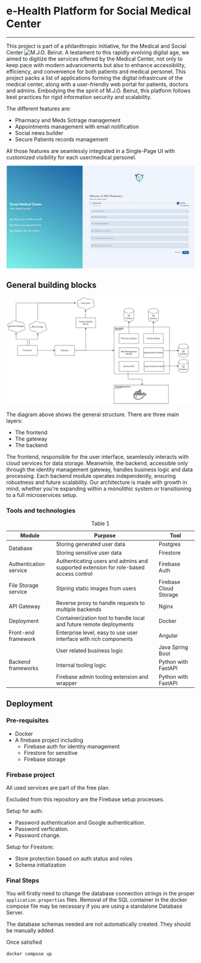 # e-Health Platform for Social Medical Center
---

This project is part of a philanthropic initiative, for the Medical and Social Center ![M.J.O. Beirut](https://mjobeyrouth.wordpress.com/). A testament to this rapidly evolving digital age, we aimed to digitize the services offered by the Medical Center, not only to keep pace with modern advancements but also to enhance accessibility, efficiency, and convenience for both patients and medical personel. 
This project packs a list of applications forming the digital infrastrcure of the medical center, along with a user-friendly web portal for patients, doctors and admins. Embodying the the spirit of M.J.O. Beirut, this platform follows best practices for rigid information security and scalability.

The different features are:

- Pharmacy and Meds Sotrage management
- Appointments management with email notification
- Social news builder
- Secure Patients records management

All those features are seamlessly integrated in a Single-Page UI with customized visibility for each user/medical personel.


![signup page](docs/signup.png)

## General building blocks


![building blocks](docs/diagram.png)

The diagram above shows the general structure. There are three main layers:
- The frontend
- The gateway
- The backend

The frontend, responsible for the user interface, seamlessly interacts with cloud services for data storage. Meanwhile, the backend, accessible only through the identity management gateway, handles business logic and data processing. Each backend module operates independently, ensuring robustness and future scalability. Our architecture is made with growth in mind, whether you’re expanding within a monolithic system or transitioning to a full microservices setup.

### Tools and technologies

<table>
    <caption>Table 1</caption>
    <thead>
        <tr>
            <th>Module</th>
            <th>Purpose</th>
            <th>Tool</th>
        </tr>
    </thead>
    <tbody>
        <tr>
            <td rowspan=2>Database</td>
            <td>Storing generated user data</td>
            <td>Postgres</td>
        </tr>
        <tr>
            <td>Storing sensitive user data</td>
            <td>Firestore</td>
        </tr>
        <tr>
            <td>Authentication service</td>
            <td>Authenticating users and admins and supported
extension for role-based access control</td>
            <td>Firebase Auth</td>
        </tr>
        <tr>
            <td>File Storage service</td>
            <td>Stpring static images from users</td>
            <td>Firebase Cloud Storage</td>
        </tr>
        <tr>
            <td>API Gateway</td>
            <td>Reverse proxy to handle requests to multiple backends </td>
            <td>Nginx</td>
        </tr>
        <tr>
            <td>Deployment</td>
            <td>Containerization tool to handle local and future remote deployments </td>
            <td>Docker</td>
        </tr>
        <tr>
            <td>Front-end framework</td>
            <td>Enterprise level, easy to use user interface with rich components</td>
            <td>Angular</td>
        </tr>
        <tr>
            <td rowspan=3>Backend frameworks</td>
            <td>User related business logic</td>
            <td>Java Spring Boot</td>
        </tr>
        <tr>
            <td>Internal tooling logic</td>
            <td>Python with FastAPI</td>
        </tr>
        <tr>
            <td>Firebase admin tooling extension and wrapper</td>
            <td>Python with FastAPI</td>
        </tr>
    </tbody>
</table>

## Deployment
### Pre-requisites
- Docker
- A firebase project including
    - Firebase auth for identity management
    - Firestore for sensitive
    - Firebase storage 

### Firebase project 

All used services are part of the free plan.

Excluded from this repository are the Firebase setup processes.

Setup for auth:
- Password authentication and Google authenticaition.
- Password verfication.
- Password change.

Setup for Firestore:
- Store protection based on auth status and roles 
- Schema initialization

### Final Steps
You will firstly need to change the database connection strings in the proper `application.properties` files. Removal of the SQL container in the docker compose file may be necessary if you are using a standalone Database Server.

The database schemas needed are not automatically created. They should be manually added.

Once satisfied
```sh
docker compose up
```
